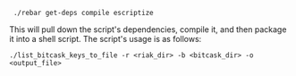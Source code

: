 
```
 ./rebar get-deps compile escriptize
```

 This will pull down the script's dependencies, compile it, and then package it into a shell script. The script's usage is as follows:

```
./list_bitcask_keys_to_file -r <riak_dir> -b <bitcask_dir> -o <output_file>
```

